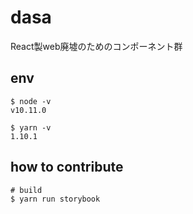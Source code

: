 # dasa
React製web廃墟のためのコンポーネント群

## env

```
$ node -v
v10.11.0

$ yarn -v 
1.10.1

```

## how to contribute

```
# build 
$ yarn run storybook
```

